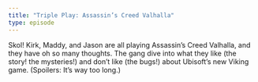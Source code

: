 ```yaml
---
title: "Triple Play: Assassin’s Creed Valhalla"
type: episode
---
```

Skol! Kirk, Maddy, and Jason are all playing Assassin’s Creed Valhalla, and they have oh so many thoughts. The gang dive into what they like (the story! the mysteries!) and don’t like (the bugs!) about Ubisoft’s new Viking game. (Spoilers: It’s way too long.)